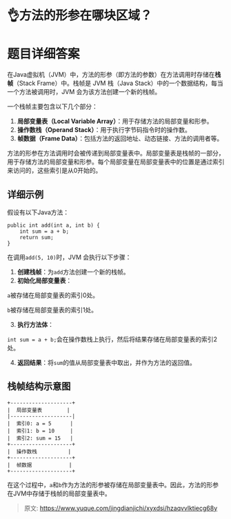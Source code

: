 # 👌方法的形参在哪块区域？

# 题目详细答案
在Java虚拟机（JVM）中，方法的形参（即方法的参数）在方法调用时存储在**栈帧**（Stack Frame）中。栈帧是 JVM 栈（Java Stack）中的一个数据结构，每当一个方法被调用时，JVM 会为该方法创建一个新的栈帧。

一个栈帧主要包含以下几个部分：

1. **局部变量表（Local Variable Array）**：用于存储方法的局部变量和形参。
2. **操作数栈（Operand Stack）**：用于执行字节码指令时的操作数。
3. **帧数据（Frame Data）**：包括方法的返回地址、动态链接、方法的调用者等。

方法的形参在方法调用时会被传递到局部变量表中。局部变量表是栈帧的一部分，用于存储方法的局部变量和形参。每个局部变量在局部变量表中的位置是通过索引来访问的，这些索引是从0开始的。

## 详细示例
假设有以下Java方法：

```plain
public int add(int a, int b) {
    int sum = a + b;
    return sum;
}
```

在调用`add(5, 10)`时，JVM 会执行以下步骤：

1. **创建栈帧**：为`add`方法创建一个新的栈帧。
2. **初始化局部变量表**：

`a`被存储在局部变量表的索引0处。

`b`被存储在局部变量表的索引1处。

3. **执行方法体**：

`int sum = a + b;`会在操作数栈上执行，然后将结果存储在局部变量表的索引2处。

4. **返回结果**：将`sum`的值从局部变量表中取出，并作为方法的返回值。

## 栈帧结构示意图
```plain
+--------------------+
|  局部变量表        |
|--------------------|
|  索引0: a = 5      |
|  索引1: b = 10     |
|  索引2: sum = 15   |
+--------------------+
|  操作数栈          |
+--------------------+
|  帧数据            |
+--------------------+
```

在这个过程中，`a`和`b`作为方法的形参被存储在局部变量表中。因此，方法的形参在JVM中存储于栈帧的局部变量表中。



> 原文: <https://www.yuque.com/jingdianjichi/xyxdsi/hzaqvvlktiecg68y>